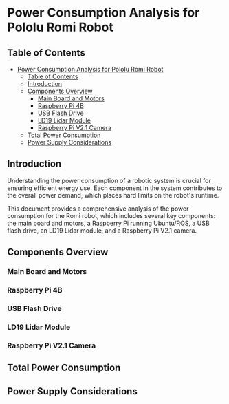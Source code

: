 # Power Consumption Analysis for Pololu Romi Robot

## Table of Contents
- [Power Consumption Analysis for Pololu Romi Robot](#power-consumption-analysis-for-pololu-romi-robot)
  - [Table of Contents](#table-of-contents)
  - [Introduction](#introduction)
  - [Components Overview](#components-overview)
    - [Main Board and Motors](#main-board-and-motors)
    - [Raspberry Pi 4B](#raspberry-pi-4b)
    - [USB Flash Drive](#usb-flash-drive)
    - [LD19 Lidar Module](#ld19-lidar-module)
    - [Raspberry Pi V2.1 Camera](#raspberry-pi-v21-camera)
  - [Total Power Consumption](#total-power-consumption)
  - [Power Supply Considerations](#power-supply-considerations)

## Introduction

Understanding the power consumption of a robotic system is crucial for ensuring efficient energy use. Each component in the system contributes to the overall power demand, which places hard limits on the robot's runtime. 

This document provides a comprehensive analysis of the power consumption for the Romi robot, which includes several key components: the main board and motors, a Raspberry Pi running Ubuntu/ROS, a USB flash drive, an LD19 Lidar module, and a Raspberry Pi V2.1 camera.


## Components Overview
### Main Board and Motors


### Raspberry Pi 4B


### USB Flash Drive


### LD19 Lidar Module


### Raspberry Pi V2.1 Camera


## Total Power Consumption


## Power Supply Considerations

